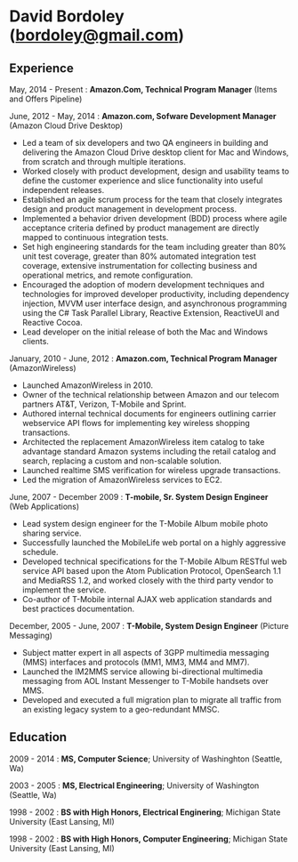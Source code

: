 David Bordoley (bordoley@gmail.com)
===================================


Experience
----------
May, 2014 - Present
:   **Amazon.Com, Technical Program Manager** (Items and Offers Pipeline)

June, 2012 - May, 2014
:    **Amazon.com, Sofware Development Manager** (Amazon Cloud Drive Desktop)
* Led a team of six developers and two QA engineers in building and delivering the Amazon Cloud Drive desktop client for Mac and Windows, from scratch and through multiple iterations.
* Worked closely with product development, design and usability teams to define the customer experience and slice functionality into useful independent releases.
* Established an agile scrum process for the team that closely integrates design and product management in development process.
* Implemented a behavior driven development (BDD) process where agile acceptance criteria defined by product management are directly mapped to continuous integration tests.
* Set high engineering standards for the team including greater than 80% unit test coverage, greater than 80% automated integration test coverage, extensive instrumentation for collecting business and operational metrics, and remote configuration.
* Encouraged the adoption of modern development techniques and technologies for improved developer productivity, including dependency injection, MVVM user interface design, and asynchronous programming using the C# Task Parallel Library, Reactive Extension, ReactiveUI and Reactive Cocoa.
* Lead developer on the initial release of both the Mac and Windows clients.

January, 2010 - June, 2012
:    **Amazon.com, Technical Program Manager** (AmazonWireless)
* Launched AmazonWireless in 2010.
* Owner of the technical relationship between Amazon and our telecom partners AT&T, Verizon, T-Mobile and Sprint.
* Authored internal technical documents for engineers outlining carrier webservice API flows for implementing key wireless shopping transactions.
* Architected the replacement AmazonWireless item catalog to take advantage standard Amazon systems including the retail catalog and search, replacing a custom and non-scalable solution.
* Launched realtime SMS verification for wireless upgrade transactions.
* Led the migration of AmazonWireless services to EC2.

June, 2007 - December 2009
:    **T-mobile, Sr. System Design Engineer** (Web Applications)
* Lead system design engineer for the T-Mobile Album mobile photo sharing service.
* Successfully launched the MobileLife web portal on a highly aggressive schedule.
* Developed technical specifications for the T-Mobile Album RESTful web service API based upon the Atom Publication Protocol, OpenSearch 1.1 and MediaRSS 1.2, and worked closely with the third party vendor to implement the service.
* Co-author of T-Mobile internal AJAX web application standards and best practices documentation.

December, 2005 - June, 2007
:    **T-Mobile, System Design Engineer** (Picture Messaging)
* Subject matter expert in all aspects of 3GPP multimedia messaging (MMS) interfaces and protocols (MM1, MM3, MM4 and MM7).
* Launched the IM2MMS service allowing bi-directional multimedia messaging from AOL Instant Messenger to T-Mobile handsets over MMS.
* Developed and executed a full migration plan to migrate all traffic from an existing legacy system to a geo-redundant MMSC.

Education
---------
2009 - 2014
:    **MS, Computer Science**; University of Washinghton (Seattle, Wa)

2003 - 2005
:    **MS, Electrical Engineering**; University of Washington (Seattle, Wa)

1998 - 2002
:    **BS with High Honors, Electrical Enginering**; Michigan State University (East Lansing, MI)

1998 - 2002
:    **BS with High Honors, Computer Engineering**; Michigan State University (East Lansing, MI)
